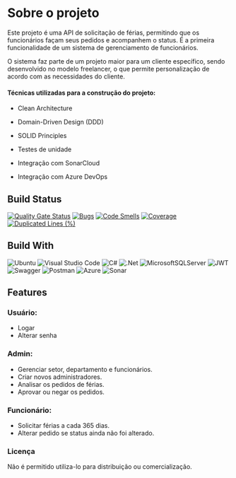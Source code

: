 # Sobre o projeto

Este projeto é uma API de solicitação de férias, permitindo que os funcionários façam seus pedidos e acompanhem o status. É a primeira funcionalidade de um sistema de gerenciamento de funcionários.

O sistema faz parte de um projeto maior para um cliente específico, sendo desenvolvido no modelo freelancer, o que permite personalização de acordo com as necessidades do cliente.

#### Técnicas utilizadas para a construção do projeto:

- Clean Architecture

- Domain-Driven Design (DDD)

- SOLID Principles

- Testes de unidade

- Integração com SonarCloud

- Integração com Azure DevOps

## Build Status

[![Quality Gate Status](https://sonarcloud.io/api/project_badges/measure?project=marcelinho_sistemadeferias&metric=alert_status)](https://sonarcloud.io/summary/new_code?id=marcelinho_sistemadeferias)
[![Bugs](https://sonarcloud.io/api/project_badges/measure?project=marcelinho_sistemadeferias&metric=bugs)](https://sonarcloud.io/summary/new_code?id=marcelinho_sistemadeferias)
[![Code Smells](https://sonarcloud.io/api/project_badges/measure?project=marcelinho_sistemadeferias&metric=code_smells)](https://sonarcloud.io/summary/new_code?id=marcelinho_sistemadeferias)
[![Coverage](https://sonarcloud.io/api/project_badges/measure?project=marcelinho_sistemadeferias&metric=coverage)](https://sonarcloud.io/summary/new_code?id=marcelinho_sistemadeferias)
[![Duplicated Lines (%)](https://sonarcloud.io/api/project_badges/measure?project=marcelinho_sistemadeferias&metric=duplicated_lines_density)](https://sonarcloud.io/summary/new_code?id=marcelinho_sistemadeferias)

## Build With

![Ubuntu](https://img.shields.io/badge/Ubuntu-E95420?style=for-the-badge&logo=ubuntu&logoColor=white)
![Visual Studio Code](https://img.shields.io/badge/Visual%20Studio%20Code-0078d7.svg?style=for-the-badge&logo=visual-studio-code&logoColor=white)
![C#](https://img.shields.io/badge/c%23-%23239120.svg?style=for-the-badge&logo=csharp&logoColor=white)
![.Net](https://img.shields.io/badge/.NET-5C2D91?style=for-the-badge&logo=.net&logoColor=white)
![MicrosoftSQLServer](https://img.shields.io/badge/Microsoft%20SQL%20Server-CC2927?style=for-the-badge&logo=microsoft%20sql%20server&logoColor=white)
![JWT](https://img.shields.io/badge/JWT-black?style=for-the-badge&logo=JSON%20web%20tokens)
![Swagger](https://camo.githubusercontent.com/6e4dd9644d5327ffad6433ecb2f4c0a8f41531fcfe142ae36d7e1cb162774fc3/68747470733a2f2f696d672e736869656c64732e696f2f62616467652f537761676765722d3230354533423f7374796c653d666f722d7468652d6261646765266c6f676f3d73776167676572266c6f676f436f6c6f723d7768697465)
![Postman](https://img.shields.io/badge/Postman-FF6C37?style=for-the-badge&logo=postman&logoColor=white)
![Azure](https://img.shields.io/badge/azure-%230072C6.svg?style=for-the-badge&logo=microsoftazure&logoColor=white)
![Sonar](https://camo.githubusercontent.com/d26ec8687555dbf667cd386bdf84ef6b9d66384a398c96877176cc7ab0b94faf/68747470733a2f2f696d672e736869656c64732e696f2f62616467652f536f6e6172636c6f75642d3030303030303f7374796c653d666f722d7468652d6261646765266c6f676f3d536f6e6172636c6f7564266c6f676f436f6c6f723d7768697465)

## Features

### Usuário:

- Logar
- Alterar senha
  
### Admin:

- Gerenciar setor, departamento e funcionários.
- Criar novos administradores.
- Analisar os pedidos de férias.
- Aprovar ou negar os pedidos.

### Funcionário:

- Solicitar férias a cada 365 dias.
- Alterar pedido se status ainda não foi alterado.

### Licença

 Não é permitido utiliza-lo para distribuição ou comercialização.

